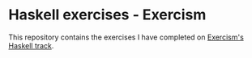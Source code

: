 # Haskell exercises - Exercism

This repository contains the exercises I have completed on [Exercism's Haskell track](https://exercism.org/tracks/haskell).